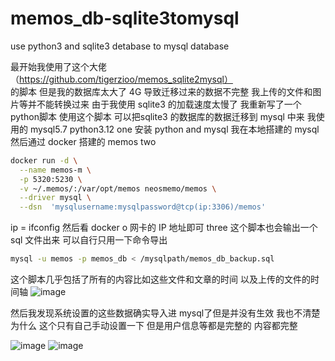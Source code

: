 # memos_db-sqlite3tomysql
use python3  and sqlite3 detabase to mysql database

最开始我使用了这个大佬（https://github.com/tigerzioo/memos_sqlite2mysql）  
的脚本 但是我的数据库太大了 4G 导致迁移过来的数据不完整 我上传的文件和图片等并不能转换过来 
由于我使用 sqlite3 的加载速度太慢了 我重新写了一个python脚本 使用这个脚本 可以把sqlite3 的数据库的数据迁移到 mysql 中来 我使用的 mysql5.7  python3.12
one 
安装 python and mysql 我在本地搭建的 mysql 然后通过 docker 搭建的 memos
two
```bash
docker run -d \
  --name memos-m \
  -p 5320:5230 \
  -v ~/.memos/:/var/opt/memos neosmemo/memos \
  --driver mysql \
  --dsn  'mysqlusername:mysqlpassword@tcp(ip:3306)/memos'
```
ip = ifconfig 然后看 docker o 网卡的 IP 地址即可 
three
这个脚本也会输出一个 sql 文件出来 可以自行只用一下命令导出
```bash
mysql -u memos -p memos_db < /mysqlpath/memos_db_backup.sql
```
这个脚本几乎包括了所有的内容比如这些文件和文章的时间 以及上传的文件的时间轴 
![image](https://github.com/user-attachments/assets/6ac22ac6-27b4-413e-a17e-742c29bf7566)

然后我发现系统设置的这些数据确实导入进 mysql了但是并没有生效 我也不清楚为什么  这个只有自己手动设置一下 但是用户信息等都是完整的 内容都完整 

![image](https://github.com/user-attachments/assets/0de21836-92cb-4549-99aa-7d9268281035)
![image](https://github.com/user-attachments/assets/f42b838f-ec94-4e4d-b4fb-7fb1dd1f89fa)


